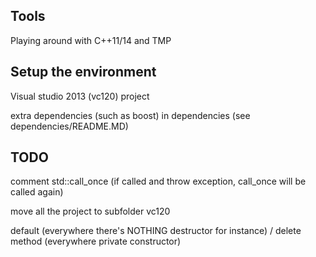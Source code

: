 ## Tools
Playing around with C++11/14 and TMP

## Setup the environment
Visual studio 2013 (vc120) project

extra dependencies (such as boost) in dependencies (see dependencies/README.MD)

## TODO
comment std::call_once (if called and throw exception, call_once will be called again)

move all the project to subfolder vc120

default (everywhere there's NOTHING destructor for instance) / delete method (everywhere private constructor)

